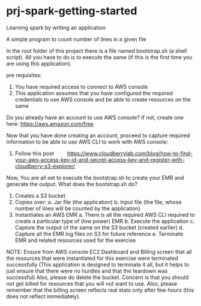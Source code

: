 # prj-spark-getting-started
Learning spark by writing an application

A simple program to count number of lines in a given file

In the root folder of this project there is a file named bootstrap.sh (a shell script).
All you have to do is to execute the same (if this is the first time you are using this application).

pre requisites:
   1. You have required access to connect to AWS console
   2. This application assumes that you have configured the required credentials to use AWS console and be able to create resources on the same

   Do you already have an account to use AWS console? If not, create one here:
      https://aws.amazon.com/free

   Now that you have done creating an account, proceed to capture required information to be able to use AWS CLI to work with AWS console:
   1. Follow this post
         https://www.cloudberrylab.com/blog/how-to-find-your-aws-access-key-id-and-secret-access-key-and-register-with-cloudberry-s3-explorer/

Now, You are all set to execute the bootstrap.sh to create your EMR and generate the output.
What does the bootstrap.sh do?
   1. Creates a S3 bucket
   2. Copies over:
      a. Jar file (the application)
      b. Input file (the file, whose number of lines will be counted by the application)
   3. Instantiates an AWS EMR
      a. There is all the required AWS CLI required to create a particular type of (low power) EMR
      b. Execute the application
      c. Capture the output of the same on the S3 bucket (created earlier)
      d. Capture all the EMR log files on S3 for future reference
      e. Terminate EMR and related resources used for the exercise

NOTE:
   Ensure from AWS console EC2 Dashboard and Billing screen that all the resources that were instantiated for this exercise were terminated successfully (This application is designed to terminate it all, but it helps to just ensure that there were no hurdles and that the teardown was successful)
   Also, please do delete the bucket.
   Concern is that you should not get billed for resources that you will not want to use.
   Also, please remember that the billing screen reflects real stats only after few hours (this does not reflect immediately).
